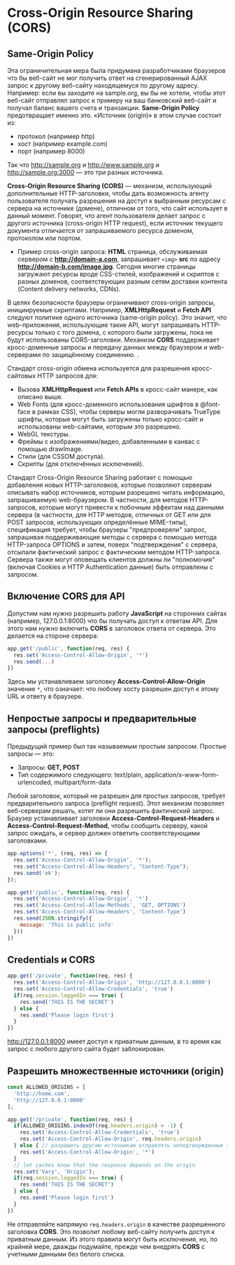 # **Cross-Origin Resource Sharing (CORS)**

## **Same-Origin Policy**

Эта ограничительная мера была придумана разработчиками браузеров что бы веб-сайт не мог получить ответ на сгенерированный AJAX запрос к другому веб-сайту находящемуся по другому адресу. Например: если вы заходите на sample.org, вы бы не хотели, чтобы этот веб-сайт отправлял запрос к примеру на ваш банковский веб-сайт и получал баланс вашего счета и транзакции. **Same-Origin Policy** предотвращает именно это. «Источник (origin)» в этом случае состоит из:

* протокол (например http)
* хост (например example.com)
* порт (например 8000)

Так что <http://sample.org> и <http://www.sample.org> и <http://sample.org:3000> — это три разных источника.

**Cross-Origin Resource Sharing (CORS)** — механизм, использующий дополнительные HTTP-заголовки, чтобы дать возможность агенту пользователя получать разрешения на доступ к выбранным ресурсам с сервера на источнике (домене), отличном от того, что сайт использует в данный момент. Говорят, что агент пользователя делает запрос с другого источника (cross-origin HTTP request), если источник текущего документа отличается от запрашиваемого ресурса доменом, протоколом или портом.

* Пример cross-origin запроса: **HTML** страница, обслуживаемая сервером с **<http://domain-a.com>**, запрашивает `<img>` **src** по адресу **<http://domain-b.com/image.jpg>**. Сегодня многие страницы загружают ресурсы вроде CSS-стилей, изображений и скриптов с разных доменов, соответствующих разным сетям доставки контента (Content delivery networks, CDNs).

В целях безопасности браузеры ограничивают cross-origin запросы, инициируемые скриптами. Например, **XMLHttpRequest** и **Fetch API** следуют политике одного источника (same-origin policy). Это значит, что web-приложения, использующие такие API, могут запрашивать HTTP-ресурсы только с того домена, с которого были загружены, пока не будут использованы CORS-заголовки.
Механизм **CORS** поддерживает кросс-доменные запросы и передачу данных между браузером и web-серверами по защищённому соединению. .

Стандарт cross-origin обмена используется для разрешения кросс-сайтовых HTTP запросов для:

* Вызова **XMLHttpRequest** или **Fetch APIs** в кросс-сайт манере, как описано выше.
* Web Fonts (для кросс-доменного использования шрифтов в @font-face в рамках CSS), чтобы серверы могли разворачивать TrueType шрифты, которые могут быть загружены только кросс-сайт и использованы web-сайтами, которым это разрешено.
* WebGL текстуры.
* Фреймы с изображениями/видео, добавленными в канвас с помощью drawImage.
* Стили (для CSSOM доступа).
* Скрипты (для  отключённых исключений).

Стандарт Cross-Origin Resource Sharing работает с помощью добавления новых HTTP-заголовков, которые позволяют серверам описывать набор источников, которым разрешено читать информацию, запрашиваемую web-браузером. В частности, для методов HTTP-запросов, которые могут привести к побочным эффектам над данными сервера (в частности, для HTTP методов, отличных от GET или для POST запросов, использующих определённые MIME-типы), спецификация требует, чтобы браузеры "предпроверяли" запрос, запрашивая поддерживающие методы с сервера с помощью метода HTTP-запроса OPTIONS и затем, поверх "подтверждения" с сервера, отсылали фактический запрос с фактическим методом HTTP-запроса. Сервера также могут оповещать клиентов должны ли "полномочия" (включая Cookies и HTTP Authentication данные) быть отправлены с запросом.

## **Включение CORS для API**

Допустим нам нужно разрешить работу **JavaScript** на сторонних сайтах (например, 127.0.0.1:8000) что бы получать доступ к ответам API. Для этого нам нужно включить **CORS** в заголовок ответа от сервера. Это делается на стороне сервера:

````js
app.get('/public', function(req, res) {
  res.set('Access-Control-Allow-Origin', '*')
  res.send(...)
})
````

Здесь мы устанавливаем заголовку **Access-Control-Allow-Origin** значение `*`, что означает: что любому хосту разрешен доступ к этому URL и ответу в браузере.

## **Непростые запросы и предварительные запросы (preflights)**

Предыдущий пример был так называемым простым запросом. Простые запросы — это:

* Запросы: **GET, POST**
* Тип содержимого следующего: text/plain, application/x-www-form-urlencoded, multipart/form-data

Любой заголовок, который не разрешен для простых запросов, требует предварительного запроса (preflight request).
Этот механизм позволяет веб-серверам решать, хотят ли они разрешить фактический запрос. Браузер устанавливает заголовки **Access-Control-Request-Headers** и **Access-Control-Request-Method**, чтобы сообщить серверу, какой запрос ожидать, и сервер должен ответить соответствующими заголовками.

````js
app.options('*', (req, res) => {
  res.set('Access-Control-Allow-Origin', '*');
  res.set("Access-Control-Allow-Headers", "Content-Type");
  res.send('ok');
});

app.get('/public', function(req, res) {
  res.set('Access-Control-Allow-Origin', '*')
  res.set('Access-Control-Allow-Methods', 'GET, OPTIONS')
  res.set('Access-Control-Allow-Headers', 'Content-Type')
  res.send(JSON.stringify({
    message: 'This is public info'
  }))
})
````

## **Credentials и CORS**

````js
app.get('/private', function(req, res) {
  res.set('Access-Control-Allow-Origin', 'http://127.0.0.1:8000')
  res.set('Access-Control-Allow-Credentials', 'true')
  if(req.session.loggedIn === true) {
    res.send('THIS IS THE SECRET')
  } else {
    res.send('Please login first')
  }
})
````

<http://127.0.0.1:8000> имеет доступ к приватным данным, в то время как запрос с любого другого сайта будет заблокирован.

## **Разрешить множественные источники (origin)**

````js
const ALLOWED_ORIGINS = [
  'http://home.com',
  'http://127.0.0.1:8000'
];

app.get('/private', function(req, res) {
  if(ALLOWED_ORIGINS.indexOf(req.headers.origin) > -1) {
    res.set('Access-Control-Allow-Credentials', 'true')
    res.set('Access-Control-Allow-Origin', req.headers.origin)
  } else { // разрешить другим источникам отправлять неподтвержденные запросы CORS
    res.set('Access-Control-Allow-Origin', '*')
  }
  // let caches know that the response depends on the origin
  res.set('Vary', 'Origin');
  if(req.session.loggedIn === true) {
    res.send('THIS IS THE SECRET')
  } else {
    res.send('Please login first')
  }
})
````

Не отправляйте напрямую `req.headers.origin` в качестве разрешенного заголовка **CORS**. Это позволит любому веб-сайту получить доступ к приватным данным. Из этого правила могут быть исключения, но, по крайней мере, дважды подумайте, прежде чем внедрять **CORS** с учетными данными без белого списка.
